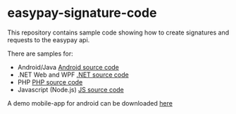 # easypay-signature-code
This repository contains sample code showing how to create signatures and requests to the easypay api.

There are samples for:
- Android/Java [Android source code](https://github.com/rolandschwarz/easypay-signature-code/tree/master/Android/EasypayClient)
- .NET Web and WPF [.NET source code](https://github.com/rolandschwarz/easypay-signature-code/tree/master/cSharp)
- PHP [PHP source code](https://github.com/rolandschwarz/easypay-signature-code/tree/master/php)
- Javascript (Node.js) [JS source code](https://github.com/rolandschwarz/easypay-signature-code/tree/master/javascript)

A demo mobile-app for android can be downloaded [here](https://github.com/rolandschwarz/easypay-signature-code/raw/master/Android/EasypayClient/app/build/outputs/apk/app-debug.apk)
